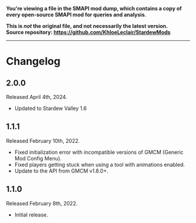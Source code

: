 **You're viewing a file in the SMAPI mod dump, which contains a copy of every open-source SMAPI mod
for queries and analysis.**

**This is _not_ the original file, and not necessarily the latest version.**  
**Source repository: https://github.com/KhloeLeclair/StardewMods**

----

# Changelog

## 2.0.0
Released April 4th, 2024.

* Updated to Stardew Valley 1.6


## 1.1.1
Released February 10th, 2022.

* Fixed initialization error with incompatible versions of GMCM (Generic Mod Config Menu).
* Fixed players getting stuck when using a tool with animations enabled.
* Update to the API from GMCM v1.8.0+.

## 1.1.0
Released February 8th, 2022.

* Initial release.
